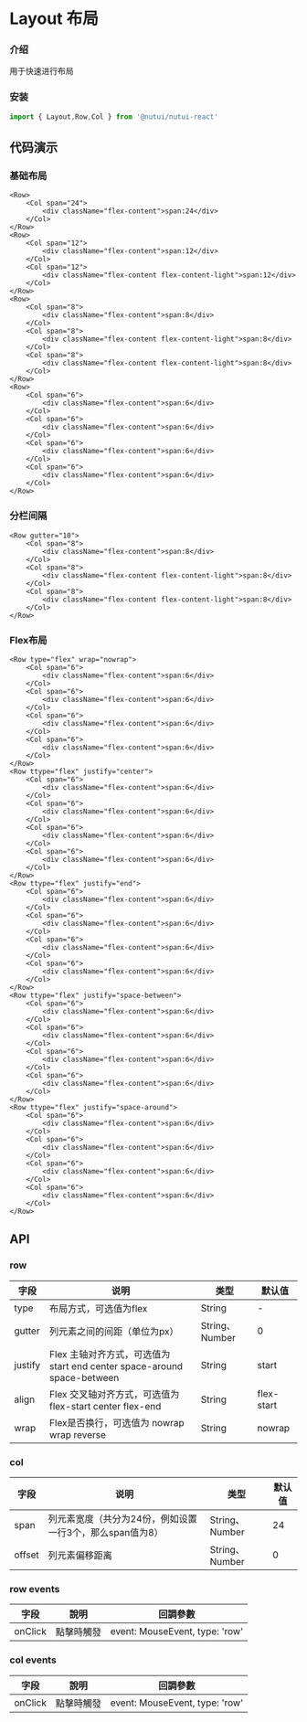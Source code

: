 #  Layout 布局

### 介绍

用于快速进行布局

### 安装
```javascript
import { Layout,Row,Col } from '@nutui/nutui-react'
```


## 代码演示

### 基础布局

```tsx
<Row>
    <Col span="24">
        <div className="flex-content">span:24</div>
    </Col>
</Row>
<Row>
    <Col span="12">
        <div className="flex-content">span:12</div>
    </Col>
    <Col span="12">
        <div className="flex-content flex-content-light">span:12</div>
    </Col> 
</Row>
<Row>
    <Col span="8">
        <div className="flex-content">span:8</div>
    </Col>
    <Col span="8">
        <div className="flex-content flex-content-light">span:8</div>
    </Col> 
    <Col span="8">
        <div className="flex-content flex-content-light">span:8</div>
    </Col> 
</Row>
<Row>
    <Col span="6">
        <div className="flex-content">span:6</div>
    </Col>
    <Col span="6">
        <div className="flex-content">span:6</div>
    </Col>
    <Col span="6">
        <div className="flex-content">span:6</div>
    </Col>
    <Col span="6">
        <div className="flex-content">span:6</div>
    </Col>
</Row>
```

### 分栏间隔

```tsx
<Row gutter="10">
    <Col span="8">
        <div className="flex-content">span:8</div>
    </Col>
    <Col span="8">
        <div className="flex-content flex-content-light">span:8</div>
    </Col> 
    <Col span="8">
        <div className="flex-content flex-content-light">span:8</div>
    </Col> 
</Row>
```

### Flex布局

```tsx
<Row type="flex" wrap="nowrap">
    <Col span="6">
        <div className="flex-content">span:6</div>
    </Col>
    <Col span="6">
        <div className="flex-content">span:6</div>
    </Col>
    <Col span="6">
        <div className="flex-content">span:6</div>
    </Col>
    <Col span="6">
        <div className="flex-content">span:6</div>
    </Col>
</Row>
<Row ttype="flex" justify="center">
    <Col span="6">
        <div className="flex-content">span:6</div>
    </Col>
    <Col span="6">
        <div className="flex-content">span:6</div>
    </Col>
    <Col span="6">
        <div className="flex-content">span:6</div>
    </Col>
    <Col span="6">
        <div className="flex-content">span:6</div>
    </Col>
</Row>
<Row ttype="flex" justify="end">
    <Col span="6">
        <div className="flex-content">span:6</div>
    </Col>
    <Col span="6">
        <div className="flex-content">span:6</div>
    </Col>
    <Col span="6">
        <div className="flex-content">span:6</div>
    </Col>
    <Col span="6">
        <div className="flex-content">span:6</div>
    </Col>
</Row>
<Row ttype="flex" justify="space-between">
    <Col span="6">
        <div className="flex-content">span:6</div>
    </Col>
    <Col span="6">
        <div className="flex-content">span:6</div>
    </Col>
    <Col span="6">
        <div className="flex-content">span:6</div>
    </Col>
    <Col span="6">
        <div className="flex-content">span:6</div>
    </Col>
</Row>
<Row ttype="flex" justify="space-around">
    <Col span="6">
        <div className="flex-content">span:6</div>
    </Col>
    <Col span="6">
        <div className="flex-content">span:6</div>
    </Col>
    <Col span="6">
        <div className="flex-content">span:6</div>
    </Col>
    <Col span="6">
        <div className="flex-content">span:6</div>
    </Col>
</Row>
```


## API

### row

| 字段         | 说明                             | 类型   | 默认值           |
|--------------|----------------------------------|--------|------------------|
| type         | 布局方式，可选值为flex              | String | -                |
| gutter        | 列元素之间的间距（单位为px）         | String、Number | 0      |
| justify       | Flex 主轴对齐方式，可选值为 start end center space-around space-between| String | start               |
| align	 | Flex 交叉轴对齐方式，可选值为 flex-start center flex-end     | String | flex-start |
| wrap          | Flex是否换行，可选值为 nowrap wrap reverse    | String | nowrap              |

### col

| 字段 | 说明           | 类型     | 默认值           |
|--------|----------------|--------------| ------------------|
| span  | 列元素宽度（共分为24份，例如设置一行3个，那么span值为8） | String、Number| 24|
| offset  | 列元素偏移距离 | String、Number| 0|

### row events

| 字段 | 說明 | 回調參數
|----- | ----- | ----- 
| onClick | 點擊時觸發 | event: MouseEvent, type: 'row' | 'col'

### col events

| 字段 | 說明 | 回調參數
|----- | ----- | ----- 
| onClick | 點擊時觸發 | event: MouseEvent, type: 'row' | 'col'